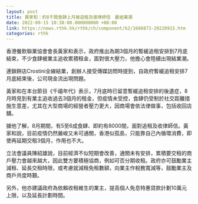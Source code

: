 ```yaml
---
layout: post
title: 黃家和：約8千間食肆上月被追租及接律師信　憂結業潮
date: 2022-09-15 10:38:00.000000000 +08:00
link: https://news.rthk.hk/rthk/ch/component/k2/1666873-20220915.htm
categories: rthk
---
```


香港餐飲聯業協會會長黃家和表示，政府推出為期3個月的暫緩追租安排到7月底結束，不少食肆被業主追收累積租金，面對很大壓力，他擔心會陸續出現結業潮。

連鎖餅店Crostini全線結業，創辦人接受傳媒訪問時提到，自政府暫緩追租安排7月底結束後，公司現金流出現問題。

黃家和在本台節目《千禧年代》表示，7月底時已留意暫緩追租安排的後遺症，8月時見到有業主追收過去3個月的租金，但疫情未受控，食肆仍受制於社交距離措施生意差，尤其在大型商場的經營者壓力更大，因商場會依法律做事，包括收回店舖。

據他了解，8月期間，有5至6成食肆、即約有8000間，面對追租及收律師信。黃家和說，目前疫情仍然嚴峻又未可通關，香港似孤島，只能靠自己內循環消費，即使再延期交租3個月，作用也不大。

立法會議員陳紹雄說，目前經濟不似短期會改善，通關未有安排，累積要交租的商戶壓力會越來越大，因此雙方要積極協商，例如可否分期收租。政府亦可鼓勵業主減租、延長交租時限，或考慮就減租免租數額，向業主作稅務寬減等，鼓勵業主及商戶共度時艱。

另外，他亦建議政府為依賴收租維生的業主，提高個人免息特惠貸款計劃10萬元上限，以及延長計劃時間。
